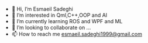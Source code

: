 - 👋 Hi, I’m Esmaeil Sadeghi
- 👀 I’m interested in Qml,C++,OOP and AI
- 🌱 I’m currently learning ROS and WPF and ML
- 💞️ I’m looking to collaborate on ...
- 📫 How to reach me esmaeil.sadeghi1999@gmail.com

<!---
neji78/neji78 is a ✨ special ✨ repository because its `README.md` (this file) appears on your GitHub profile.
You can click the Preview link to take a look at your changes.
--->
